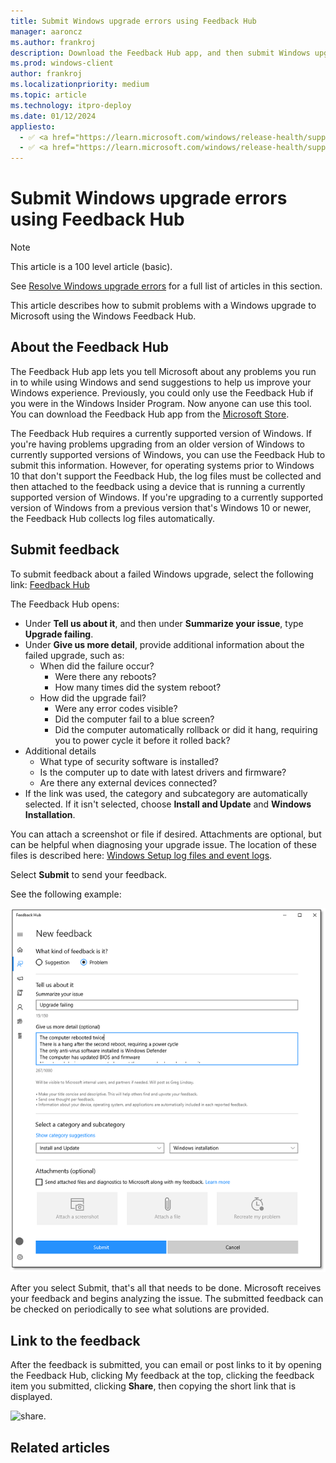 ```yaml
---
title: Submit Windows upgrade errors using Feedback Hub
manager: aaroncz
ms.author: frankroj
description: Download the Feedback Hub app, and then submit Windows upgrade errors for diagnosis using feedback hub.
ms.prod: windows-client
author: frankroj
ms.localizationpriority: medium
ms.topic: article
ms.technology: itpro-deploy
ms.date: 01/12/2024
appliesto:
  - ✅ <a href="https://learn.microsoft.com/windows/release-health/supported-versions-windows-client" target="_blank">Windows 11</a>
  - ✅ <a href="https://learn.microsoft.com/windows/release-health/supported-versions-windows-client" target="_blank">Windows 10</a>
---
```


# Submit Windows upgrade errors using Feedback Hub

> [!NOTE]
>
> This article is a 100 level article (basic).
>
> See [Resolve Windows upgrade errors](resolve-windows-upgrade-errors.md) for a full list of articles in this section.

This article describes how to submit problems with a Windows upgrade to Microsoft using the Windows Feedback Hub.

## About the Feedback Hub

The Feedback Hub app lets you tell Microsoft about any problems you run in to while using Windows and send suggestions to help us improve your Windows experience. Previously, you could only use the Feedback Hub if you were in the Windows Insider Program. Now anyone can use this tool.  You can download the Feedback Hub app from the [Microsoft Store](https://www.microsoft.com/store/p/feedback-hub/9nblggh4r32n?SilentAuth=1&wa=wsignin1.0).

The Feedback Hub requires a currently supported version of Windows. If you're having problems upgrading from an older version of Windows to currently supported versions of Windows, you can use the Feedback Hub to submit this information. However, for operating systems prior to Windows 10 that don't support the Feedback Hub, the log files must be collected and then attached to the feedback using a device that is running a currently supported version of Windows. If you're upgrading to a currently supported version of Windows from a previous version that's Windows 10 or newer, the Feedback Hub collects log files automatically.

## Submit feedback

To submit feedback about a failed Windows upgrade, select the following link: [Feedback Hub](feedback-hub://?referrer=resolveUpgradeErrorsPage&tabid=2&contextid=81&newFeedback=true&feedbackType=2&topic=submit-errors.md)

The Feedback Hub opens:

- Under **Tell us about it**, and then under **Summarize your issue**, type **Upgrade failing**.
- Under **Give us more detail**, provide additional information about the failed upgrade, such as:
  - When did the failure occur?
    - Were there any reboots?
    - How many times did the system reboot?
  - How did the upgrade fail?
    - Were any error codes visible?
    - Did the computer fail to a blue screen?
    - Did the computer automatically rollback or did it hang, requiring you to power cycle it before it rolled back?
- Additional details
  - What type of security software is installed?
  - Is the computer up to date with latest drivers and firmware?
  - Are there any external devices connected?
- If the link was used, the category and subcategory are automatically selected. If it isn't selected, choose **Install and Update** and **Windows Installation**.

You can attach a screenshot or file if desired. Attachments are optional, but can be helpful when diagnosing your upgrade issue. The location of these files is described here: [Windows Setup log files and event logs](/windows-hardware/manufacture/desktop/windows-setup-log-files-and-event-logs).

Select **Submit** to send your feedback.

See the following example:

![feedback example.](../images/feedback.png)

After you select Submit, that's all that needs to be done. Microsoft receives your feedback and begins analyzing the issue. The submitted feedback can be checked on periodically to see what solutions are provided.

## Link to the feedback

After the feedback is submitted, you can email or post links to it by opening the Feedback Hub, clicking My feedback at the top, clicking the feedback item you submitted, clicking **Share**, then copying the short link that is displayed.

![share.](../images/share.jpg)

## Related articles
